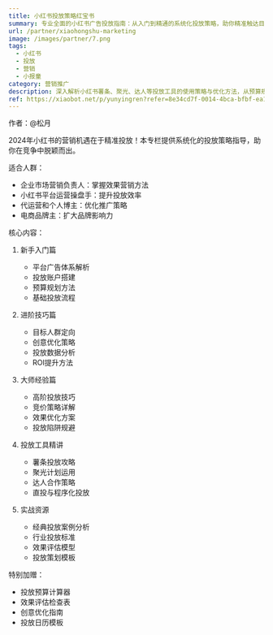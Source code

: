 ```yaml
---
title: 小红书投放策略红宝书
summary: 专业全面的小红书广告投放指南：从入门到精通的系统化投放策略，助你精准触达目标用户，实现营销效果最大化
url: /partner/xiaohongshu-marketing
image: /images/partner/7.png
tags:
  - 小红书
  - 投放
  - 营销
  - 小报童
category: 营销推广
description: 深入解析小红书薯条、聚光、达人等投放工具的使用策略与优化方法，从预算规划到效果追踪的全流程指导。
ref: https://xiaobot.net/p/yunyingren?refer=8e34cd7f-0014-4bca-bfbf-ea155de7c005
---
```


作者：@松月

2024年小红书的营销机遇在于精准投放！本专栏提供系统化的投放策略指导，助你在竞争中脱颖而出。

适合人群：
- 企业市场营销负责人：掌握效果营销方法
- 小红书平台运营操盘手：提升投放效率
- 代运营和个人博主：优化推广策略
- 电商品牌主：扩大品牌影响力

核心内容：

1. 新手入门篇
   - 平台广告体系解析
   - 投放账户搭建
   - 预算规划方法
   - 基础投放流程

2. 进阶技巧篇
   - 目标人群定向
   - 创意优化策略
   - 投放数据分析
   - ROI提升方法

3. 大师经验篇
   - 高阶投放技巧
   - 竞价策略详解
   - 效果优化方案
   - 投放陷阱规避

4. 投放工具精讲
   - 薯条投放攻略
   - 聚光计划运用
   - 达人合作策略
   - 直投与程序化投放

5. 实战资源
   - 经典投放案例分析
   - 行业投放标准
   - 效果评估模型
   - 投放策划模板

特别加赠：
- 投放预算计算器
- 效果评估检查表
- 创意优化指南
- 投放日历模板
